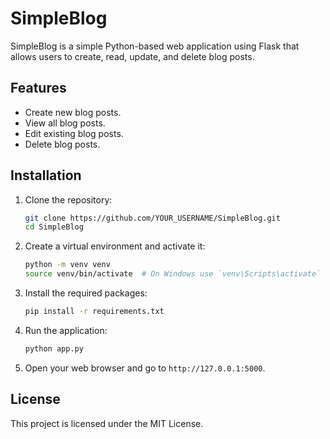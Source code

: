 # SimpleBlog

SimpleBlog is a simple Python-based web application using Flask that allows users to create, read, update, and delete blog posts.

## Features

- Create new blog posts.
- View all blog posts.
- Edit existing blog posts.
- Delete blog posts.

## Installation

1. Clone the repository:
    ```bash
    git clone https://github.com/YOUR_USERNAME/SimpleBlog.git
    cd SimpleBlog
    ```

2. Create a virtual environment and activate it:
    ```bash
    python -m venv venv
    source venv/bin/activate  # On Windows use `venv\Scripts\activate`
    ```

3. Install the required packages:
    ```bash
    pip install -r requirements.txt
    ```

4. Run the application:
    ```bash
    python app.py
    ```

5. Open your web browser and go to `http://127.0.0.1:5000`.

## License

This project is licensed under the MIT License.
